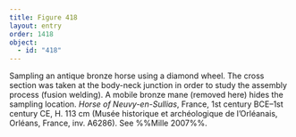 ```yaml
---
title: Figure 418
layout: entry
order: 1418
object:
  - id: "418"
---
```


Sampling an antique bronze horse using a diamond wheel. The cross section was taken at the body-neck junction in order to study the assembly process (fusion welding). A mobile bronze mane (removed here) hides the sampling location. *Horse of Neuvy-en-Sullias*, France, 1st century BCE–1st century CE, H. 113 cm (Musée historique et archéologique de l’Orléanais, Orléans, France, inv. A6286). See %%Mille 2007%%.
